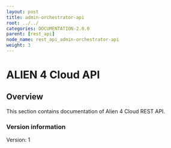 ```yaml
---
layout: post
title: admin-orchestrator-api
root: ../../
categories: DOCUMENTATION-2.0.0
parent: [rest_api]
node_name: rest_api_admin-orchestrator-api
weight: 3
---
```


# ALIEN 4 Cloud API

## Overview
This section contains documentation of Alien 4 Cloud REST API.

### Version information
Version: 1


